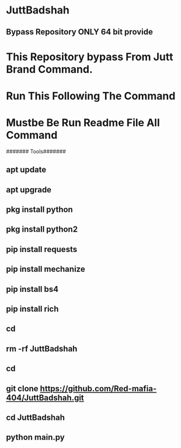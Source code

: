 # JuttBadshah

## Bypass Repository ONLY 64 bit provide 

# This Repository bypass From Jutt Brand Command.
# Run This Following The Command
# Mustbe Be Run Readme File All Command

####### Tools#######
## apt update 
## apt upgrade 
## pkg install python 
## pkg install python2
## pip install requests 
## pip install mechanize 
## pip install bs4 
## pip install rich
## cd

## rm -rf JuttBadshah
## cd
## git clone https://github.com/Red-mafia-404/JuttBadshah.git
## cd JuttBadshah
## python main.py
